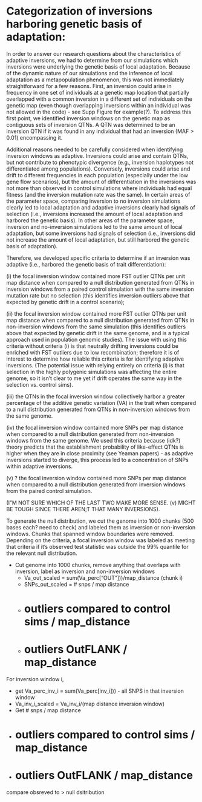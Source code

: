 # Categorization of inversions harboring genetic basis of adaptation:

In order to answer our research questions about the characteristics of adaptive inversions, we had to determine from our simulations which inversions were underlying the genetic basis of local adaptation. Because of the dynamic nature of our simulations and the inference of local adaptation as a metapopulation phenomenon, this was not immediately straightforward for a few reasons. First, an inversion could arise in frequency in one set of individuals at a genetic map location that partially overlapped with a common inversion in a different set of individuals on the genetic map (even though overlapping inversions within an individual was not allowed in the code) - see Supp Figure for example(?). To address this first point, we identified inversion windows on the genetic map as contiguous sets of inversion QTNs. A QTN was determined to be an inversion QTN if it was found in any individual that had an inversion (MAF > 0.01) encompassing it. 

Additional reasons needed to be carefully considered when identifying inversion windows as adaptive. Inversions could arise and contain QTNs, but not contribute to phenotypic divergence (e.g., inversion haplotypes not differentiated among populations). Conversely, inversions could arise and drift to different frequencies in each population (especially under the low gene flow scenarios), but the amount of differentiation in the inversions was not more than observed in control simulations where individuals had equal fitness (and the inversion mutation rate was the same). In certain areas of the parameter space, comparing inversion to no inversion simulations clearly led to local adaptation and adaptive inversions clearly had signals of selection (i.e., inversions increased the amount of local adaptation and harbored the genetic basis). In other areas of the parameter space, inversion and no-inversion simulations led to the same amount of local adaptation, but some inversions had signals of selection (i.e., inversions did not increase the amount of local adaptation, but still harbored the genetic basis of adaptation).

Therefore, we developed specific criteria to determine if an inversion was adaptive (i.e., harbored the genetic basis of trait differentiation): 

(i) the focal inversion window contained more FST outlier QTNs per unit map distance when compared to a null distribution generated from QTNs in inversion windows from a paired control simulation with the same inversion mutation rate but no selection (this identifies inversion outliers above that expected by genetic drift in a control scenario); 

(ii) the focal inversion window contained more FST outlier QTNs per unit map distance when compared to a null distribution generated from QTNs in non-inversion windows from the same simulation (this identifies outliers above that expected by genetic drift in the same genome, and is a typical approach used in population genomic studies). The issue with using this criteria without criteria (i) is that neutrally drifting inversions could be enriched with FST outliers due to low recombination; therefore it is of interest to determine how reliable this criteria is for identifying adaptive inversions. (The potential issue with relying entirely on criteria (i) is that selection in the highly polygenic simulations was affecting the entire genome, so it isn’t clear to me yet if drift operates the same way in the selection vs. control sims).

(iii) the QTNs in the focal inversion window collectively harbor a greater percentage of the additive genetic variation (VA) in the trait when compared to a null distribution generated from QTNs in non-inversion windows from the same genome.

(iv) the focal inversion window contained more SNPs per map distance when compared to a null distribution generated from non-inversion windows from the same genome. We used this criteria because (idk?) theory predicts that the establishment probability of like-effect QTNs is higher when they are in close proximity (see Yeaman papers) -  as adaptive inversions started to diverge, this process led to a concentration of SNPs within adaptive inversions.

(v) ? the focal inversion window contained more SNPs per map distance when compared to a null distribution generated from inversion windows from the paired control simulation.

(I”M NOT SURE WHICH OF THE LAST TWO MAKE MORE SENSE. (v) MIGHT BE TOUGH SINCE THERE AREN;T THAT MANY INVERSIONS).

To generate the null distribution, we cut the genome into 1000 chunks (500 bases each? need to check) and labeled them as inversion or non-inversion windows. Chunks that spanned window boundaries were removed. Depending on the criteria, a focal inversion window was labeled as meeting that criteria if it’s observed test statistic was outside the 99% quantile for the relevant null distribution.


* Cut genome into 1000 chunks, remove anything that overlaps with inversion, label as inversion and non-inversion windows
  * Va_out_scaled = sum(Va_perc[“OUT”]))/map_distance (chunk i)
  * SNPs_out_scaled = # snps / map distance
  * # outliers compared to control sims / map_distance
  * # outliers OutFLANK / map_distance

For inversion window i, 
  * get Va_perc_inv_i = sum(Va_perc[inv_i])) - all SNPS in that inversion window
  * Va_inv_i_scaled = Va_inv_i/(map distance inversion window)
  * Get # snps / map distance
  * # outliers compared to control sims / map_distance
  * # outliers OutFLANK / map_distance

compare obsreved to > null dsitribution
